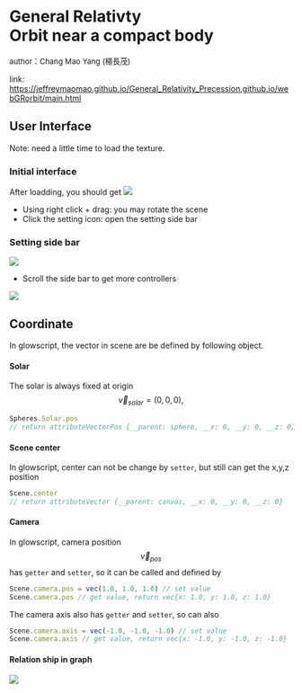 # General Relativty <br> Orbit near a compact body


<div style="font-size:10pt;">
author：Chang Mao Yang (楊長茂)<br>
</div>

link: <a id="start" href="https://jeffreymaomao.github.io/General_Relativity_Precession.github.io/webGRorbit/main.html">
https://jeffreymaomao.github.io/General_Relativity_Precession.github.io/webGRorbit/main.html
</a>


## User Interface
Note: need a little time to load the texture.
### Initial interface
After loadding, you should get
![](assets/16739633314896.jpg)
- Using right click + drag: you may rotate the scene
- Click the setting icon: open the setting side bar
### Setting side bar
![](assets/%E6%88%AA%E5%9C%96%202023-01-17%20%E4%B8%8B%E5%8D%889.51.26.png)
- Scroll the side bar to get more controllers

![](assets/%E6%88%AA%E5%9C%96%202023-01-17%20%E4%B8%8B%E5%8D%889.51.18.png)

## Coordinate
In glowscript, the vector in scene are be defined by following object.
#### Solar 
The solar is always fixed at origin 
$$
\vec{v}_{solar}=\left(0,0,0\right),
$$ 
```js
Spheres.Solar.pos
// return attributeVectorPos {__parent: sphere, __x: 0, __y: 0, __z: 0}
```

#### Scene center
In glowscript, center can not be change by ```setter```, but still can get the x,y,z position 
```js
Scene.center 
// return attributeVector {__parent: canvas, __x: 0, __y: 0, __z: 0}
```

#### Camera 
In glowscript, camera position
$$
\vec{v}_{pos}
$$
 has ```getter``` and ```setter```, so it can be called and defined by
```js
Scene.camera.pos = vec(1.0, 1.0, 1.0) // set value
Scene.camera.pos // get value, return vec{x: 1.0, y: 1.0, z: 1.0}
```
The camera axis also has ```getter``` and ```setter```, so can also 
```js
Scene.camera.axis = vec(-1.0, -1.0, -1.0) // set value
Scene.camera.axis // get value, return vec{x: -1.0, y: -1.0, z: -1.0}
```
#### Relation ship in graph
![](assets/16739595248355.jpg)

